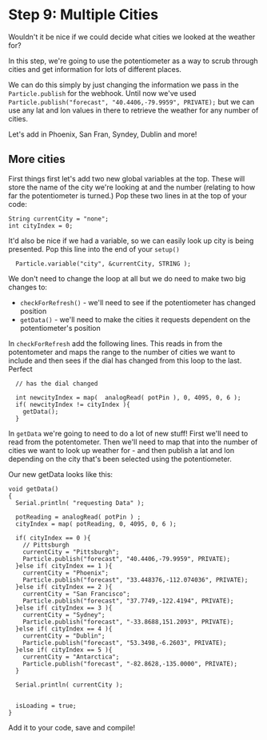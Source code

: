 # Step 9: Multiple Cities

Wouldn't it be nice if we could decide what cities we looked at the weather for? 

In this step, we're going to use the potentiometer as a way to scrub through cities and get information for lots of different places. 

We can do this simply by just changing the information we pass in the `Particle.publish` for the webhook. Until now we've used `Particle.publish("forecast", "40.4406,-79.9959", PRIVATE);` but we can use any lat and lon values in there to retrieve the weather for any number of cities. 

Let's add in Phoenix, San Fran, Syndey, Dublin and more!

## More cities

First things first let's add two new global variables at the top. These will store the name of the city we're looking at and the number (relating to how far the potentiometer is turned.) Pop these two lines in at the top of your code:

````
String currentCity = "none";
int cityIndex = 0;
````

It'd also be nice if we had a variable, so we can easily look up city is being presented. Pop this line into the end of your `setup()`

````
  Particle.variable("city", &currentCity, STRING );
````

We don't need to change the loop at all but we do need to make two big changes to:

- `checkForRefresh()` - we'll need to see if the potentiometer has changed position 
- `getData()` - we'll need to make the cities it requests dependent on the potentiometer's position


In `checkForRefresh` add the following lines. This reads in from the potentometer and maps the range to the number of cities we want to include and then sees if the dial has changed from this loop to the last. Perfect

````
  // has the dial changed

  int newcityIndex = map(  analogRead( potPin ), 0, 4095, 0, 6 );
  if( newcityIndex != cityIndex ){
    getData();
  }
````

In `getData` we're going to need to do a lot of new stuff! 
First we'll need to read from the potentometer. 
Then we'll need to map that into the number of cities we want to look up weather for - and then publish a lat and lon depending on the city that's been selected using the potentiometer. 

Our new getData looks like this: 

````
void getData()
{
  Serial.println( "requesting Data" );

  potReading = analogRead( potPin ) ;
  cityIndex = map( potReading, 0, 4095, 0, 6 );

  if( cityIndex == 0 ){
    // Pittsburgh
    currentCity = "Pittsburgh";
    Particle.publish("forecast", "40.4406,-79.9959", PRIVATE);
  }else if( cityIndex == 1 ){
    currentCity = "Phoenix";
    Particle.publish("forecast", "33.448376,-112.074036", PRIVATE);
  }else if( cityIndex == 2 ){
    currentCity = "San Francisco";
    Particle.publish("forecast", "37.7749,-122.4194", PRIVATE);
  }else if( cityIndex == 3 ){
    currentCity = "Sydney";
    Particle.publish("forecast", "-33.8688,151.2093", PRIVATE);
  }else if( cityIndex == 4 ){
    currentCity = "Dublin";
    Particle.publish("forecast", "53.3498,-6.2603", PRIVATE);
  }else if( cityIndex == 5 ){
    currentCity = "Antarctica";
    Particle.publish("forecast", "-82.8628,-135.0000", PRIVATE);
  }

  Serial.println( currentCity );


  isLoading = true;
}

````

Add it to your code, save and compile!